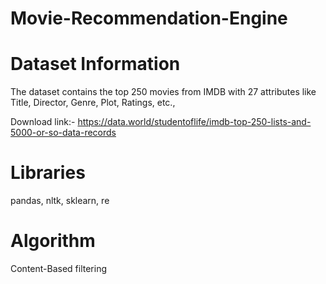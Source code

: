 # Movie-Recommendation-Engine

# Dataset Information
The dataset contains the top 250 movies from IMDB with 27 attributes like Title, Director, Genre, Plot, Ratings, etc.,

Download link:- https://data.world/studentoflife/imdb-top-250-lists-and-5000-or-so-data-records


# Libraries

pandas, nltk, sklearn, re

# Algorithm
Content-Based filtering
